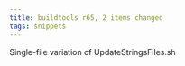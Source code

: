 ```yaml
---
title: buildtools r65, 2 items changed
tags: snippets
---
```


Single-file variation of UpdateStringsFiles.sh
